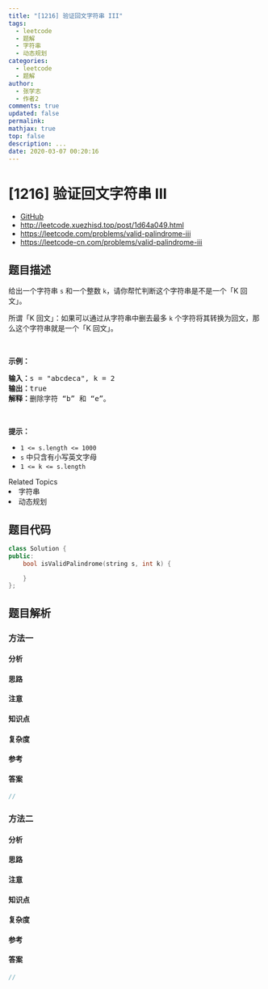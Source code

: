 ```yaml
---
title: "[1216] 验证回文字符串 III"
tags:
  - leetcode
  - 题解
  - 字符串
  - 动态规划
categories:
  - leetcode
  - 题解
author:
  - 张学志
  - 作者2
comments: true
updated: false
permalink:
mathjax: true
top: false
description: ...
date: 2020-03-07 00:20:16
---
```



# [1216] 验证回文字符串 III
* [GitHub](https://github.com/algoboy101/LeetCodeCrowdsource/tree/master/_posts/QA/%5B1216%5D%20%E9%AA%8C%E8%AF%81%E5%9B%9E%E6%96%87%E5%AD%97%E7%AC%A6%E4%B8%B2%20III.md)
* http://leetcode.xuezhisd.top/post/1d64a049.html
* https://leetcode.com/problems/valid-palindrome-iii
* https://leetcode-cn.com/problems/valid-palindrome-iii


## 题目描述

<p>给出一个字符串&nbsp;<code>s</code>&nbsp;和一个整数&nbsp;<code>k</code>，请你帮忙判断这个字符串是不是一个「K 回文」。</p>

<p>所谓「K 回文」：如果可以通过从字符串中删去最多 <code>k</code> 个字符将其转换为回文，那么这个字符串就是一个「K 回文」。</p>

<p>&nbsp;</p>

<p><strong>示例：</strong></p>

<pre><strong>输入：</strong>s = &quot;abcdeca&quot;, k = 2
<strong>输</strong><strong>出：</strong>true
<strong>解释：</strong>删除字符 &ldquo;b&rdquo; 和 &ldquo;e&rdquo;。
</pre>

<p>&nbsp;</p>

<p><strong>提示：</strong></p>

<ul>
	<li><code>1 &lt;= s.length &lt;= 1000</code></li>
	<li><code>s</code>&nbsp;中只含有小写英文字母</li>
	<li><code>1 &lt;= k&nbsp;&lt;= s.length</code></li>
</ul>
<div><div>Related Topics</div><div><li>字符串</li><li>动态规划</li></div></div>


## 题目代码

```cpp
class Solution {
public:
    bool isValidPalindrome(string s, int k) {

    }
};
```


## 题目解析


### 方法一

#### 分析

#### 思路

#### 注意

#### 知识点

#### 复杂度

#### 参考

#### 答案

```cpp
//
```


### 方法二

#### 分析

#### 思路

#### 注意

#### 知识点

#### 复杂度

#### 参考

#### 答案

```cpp
//
```


